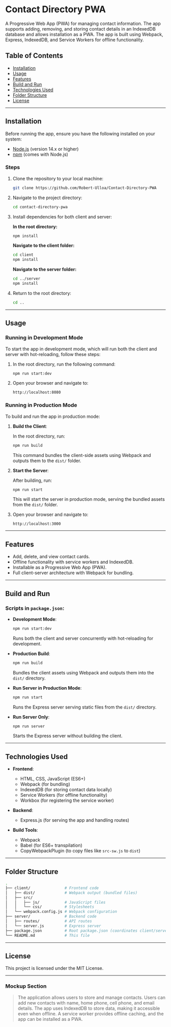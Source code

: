 # Contact Directory PWA

A Progressive Web App (PWA) for managing contact information. The app supports adding, removing, and storing contact details in an IndexedDB database and allows installation as a PWA. The app is built using Webpack, Express, IndexedDB, and Service Workers for offline functionality.

## Table of Contents
- [Installation](#installation)
- [Usage](#usage)
- [Features](#features)
- [Build and Run](#build-and-run)
- [Technologies Used](#technologies-used)
- [Folder Structure](#folder-structure)
- [License](#license)

---

## Installation

Before running the app, ensure you have the following installed on your system:
- [Node.js](https://nodejs.org/) (version 14.x or higher)
- [npm](https://www.npmjs.com/) (comes with Node.js)

### Steps

1. Clone the repository to your local machine:

    ```bash
    git clone https://github.com/Robert-Ulloa/Contact-Directory-PWA
    ```

2. Navigate to the project directory:

    ```bash
    cd contact-directory-pwa
    ```

3. Install dependencies for both client and server:

    **In the root directory:**
    ```bash
    npm install
    ```

    **Navigate to the client folder:**
    ```bash
    cd client
    npm install
    ```

    **Navigate to the server folder:**
    ```bash
    cd ../server
    npm install
    ```

4. Return to the root directory:
    ```bash
    cd ..
    ```

---

## Usage

### Running in Development Mode

To start the app in development mode, which will run both the client and server with hot-reloading, follow these steps:

1. In the root directory, run the following command:

    ```bash
    npm run start:dev
    ```

2. Open your browser and navigate to:

    ```
    http://localhost:8080
    ```

### Running in Production Mode

To build and run the app in production mode:

1. **Build the Client**:

    In the root directory, run:

    ```bash
    npm run build
    ```

   This command bundles the client-side assets using Webpack and outputs them to the `dist/` folder.

2. **Start the Server**:

    After building, run:

    ```bash
    npm run start
    ```

   This will start the server in production mode, serving the bundled assets from the `dist/` folder.

3. Open your browser and navigate to:

    ```
    http://localhost:3000
    ```

---

## Features

- Add, delete, and view contact cards.
- Offline functionality with service workers and IndexedDB.
- Installable as a Progressive Web App (PWA).
- Full client-server architecture with Webpack for bundling.

---

## Build and Run

### Scripts in `package.json`:

- **Development Mode**:
  
  ```bash
  npm run start:dev
  ```

  Runs both the client and server concurrently with hot-reloading for development.

- **Production Build**:

  ```bash
  npm run build
  ```

  Bundles the client assets using Webpack and outputs them into the `dist/` directory.

- **Run Server in Production Mode**:

  ```bash
  npm run start
  ```

  Runs the Express server serving static files from the `dist/` directory.

- **Run Server Only**:

  ```bash
  npm run server
  ```

  Starts the Express server without building the client.

---

## Technologies Used

- **Frontend**:
  - HTML, CSS, JavaScript (ES6+)
  - Webpack (for bundling)
  - IndexedDB (for storing contact data locally)
  - Service Workers (for offline functionality)
  - Workbox (for registering the service worker)

- **Backend**:
  - Express.js (for serving the app and handling routes)

- **Build Tools**:
  - Webpack
  - Babel (for ES6+ transpilation)
  - CopyWebpackPlugin (to copy files like `src-sw.js` to `dist`)

---

## Folder Structure

```bash
.
├── client/               # Frontend code
│   ├── dist/             # Webpack output (bundled files)
│   ├── src/
│   │   ├── js/           # JavaScript files
│   │   └── css/          # Stylesheets
│   └── webpack.config.js # Webpack configuration
├── server/               # Backend code
│   ├── routes/           # API routes
│   └── server.js         # Express server
├── package.json          # Root package.json (coordinates client/server)
└── README.md             # This file
```

---

## License

This project is licensed under the MIT License.

---

### Mockup Section

> The application allows users to store and manage contacts. Users can add new contacts with name, home phone, cell phone, and email details. The app uses IndexedDB to store data, making it accessible even when offline. A service worker provides offline caching, and the app can be installed as a PWA.

